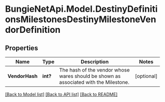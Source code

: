 # BungieNetApi.Model.DestinyDefinitionsMilestonesDestinyMilestoneVendorDefinition
## Properties

Name | Type | Description | Notes
------------ | ------------- | ------------- | -------------
**VendorHash** | **int?** | The hash of the vendor whose wares should be shown as associated with the Milestone. | [optional] 

[[Back to Model list]](../README.md#documentation-for-models) [[Back to API list]](../README.md#documentation-for-api-endpoints) [[Back to README]](../README.md)


